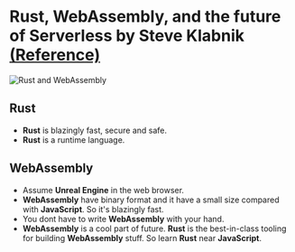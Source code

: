 # Rust, WebAssembly, and the future of Serverless by Steve Klabnik [(Reference)](https://www.youtube.com/watch?v=CMB6AlE1QuI)

![Rust and WebAssembly](https://thinkit.co.jp/sites/default/files/styles/main_image_730x/public/main_images/17486_main_0.jpg?itok=DypGf2xq)

## Rust

- **Rust** is blazingly fast, secure and safe.
- **Rust** is a runtime language.

## WebAssembly

- Assume **Unreal Engine** in the web browser.
- **WebAssembly** have binary format and it have a small size compared with **JavaScript**. So it's blazingly fast.
- You dont have to write **WebAssembly** with your hand.
- **WebAssembly** is a cool part of future. **Rust** is the best-in-class tooling for building **WebAssembly** stuff. So learn **Rust** near **JavaScript**.
